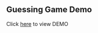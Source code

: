 ## Guessing Game Demo
 
Click [here](https://moorebarrett-jodiann.github.io/responsive-design/) to view DEMO